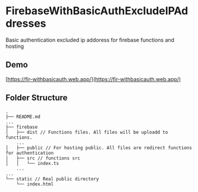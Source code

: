 # FirebaseWithBasicAuthExcludeIPAddresses

Basic authentication excluded ip addoress for firebase functions and hosting

## Demo

[https://fir-withbasicauth.web.app/](https://fir-withbasicauth.web.app/)

## Folder Structure

```
.
├── README.md
...
├── firebase
│   ├── dist // Functions files. All files will be uploadd to functions.
    ...
│   ├── public // For hosting public. All files are redirect functions for authentication
│   ├── src // functions src
│   │   └── index.ts
    ...
...
└── static // Real public directory
    └── index.html
```